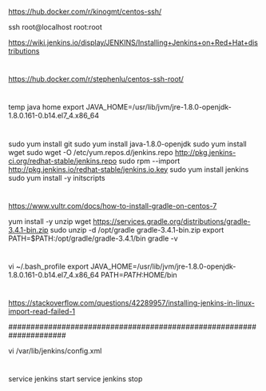 https://hub.docker.com/r/kinogmt/centos-ssh/

ssh root@localhost
root:root

https://wiki.jenkins.io/display/JENKINS/Installing+Jenkins+on+Red+Hat+distributions

#

https://hub.docker.com/r/stephenlu/centos-ssh-root/

#

temp java home
export JAVA_HOME=/usr/lib/jvm/jre-1.8.0-openjdk-1.8.0.161-0.b14.el7_4.x86_64

#

sudo yum install git
sudo yum install java-1.8.0-openjdk
sudo yum install wget
sudo wget -O /etc/yum.repos.d/jenkins.repo http://pkg.jenkins-ci.org/redhat-stable/jenkins.repo
sudo rpm --import http://pkg.jenkins.io/redhat-stable/jenkins.io.key
sudo yum install jenkins
sudo yum install -y initscripts

#

https://www.vultr.com/docs/how-to-install-gradle-on-centos-7

yum install -y unzip
wget https://services.gradle.org/distributions/gradle-3.4.1-bin.zip
sudo unzip -d /opt/gradle gradle-3.4.1-bin.zip
export PATH=$PATH:/opt/gradle/gradle-3.4.1/bin
gradle -v

#

vi ~/.bash_profile
export JAVA_HOME=/usr/lib/jvm/jre-1.8.0-openjdk-1.8.0.161-0.b14.el7_4.x86_64
PATH=$PATH:$HOME/bin

#

https://stackoverflow.com/questions/42289957/installing-jenkins-in-linux-import-read-failed-1

#####################################################################

vi /var/lib/jenkins/config.xml

#

service jenkins start
service jenkins stop
